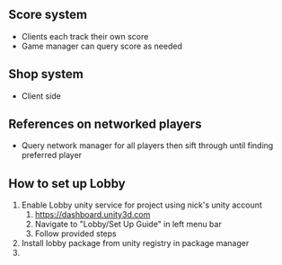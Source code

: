 ## Score system
- Clients each track their own score
- Game manager can query score as needed
## Shop system
- Client side
## References on networked players
- Query network manager for all players then sift through until finding preferred player
## How to set up Lobby
1. Enable Lobby unity service for project using nick's unity account
	1. https://dashboard.unity3d.com
	2. Navigate to "Lobby/Set Up Guide" in left menu bar
	3. Follow provided steps
3. Install lobby package from unity registry in package manager
4. 